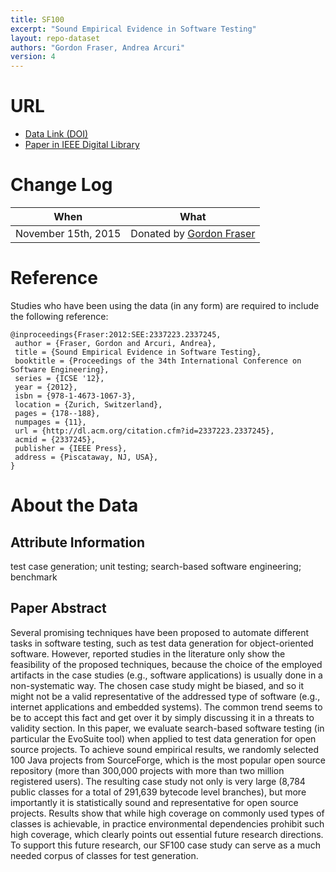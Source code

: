 ```yaml
---
title: SF100
excerpt: "Sound Empirical Evidence in Software Testing"
layout: repo-dataset
authors: "Gordon Fraser, Andrea Arcuri"
version: 4
---
```


# URL

* [Data Link (DOI)](https://doi.org/10.5281/zenodo.268466)
* [Paper in IEEE Digital Library](http://ieeexplore.ieee.org/xpl/articleDetails.jsp?arnumber=6227195)

# Change Log

When | What
---- | ----
November 15th, 2015 | Donated by [Gordon Fraser](mailto:fraser@cs.uni-saarland.de)

# Reference

Studies who have been using the data (in any form) are required to include the following reference:

```
@inproceedings{Fraser:2012:SEE:2337223.2337245,
 author = {Fraser, Gordon and Arcuri, Andrea},
 title = {Sound Empirical Evidence in Software Testing},
 booktitle = {Proceedings of the 34th International Conference on Software Engineering},
 series = {ICSE '12},
 year = {2012},
 isbn = {978-1-4673-1067-3},
 location = {Zurich, Switzerland},
 pages = {178--188},
 numpages = {11},
 url = {http://dl.acm.org/citation.cfm?id=2337223.2337245},
 acmid = {2337245},
 publisher = {IEEE Press},
 address = {Piscataway, NJ, USA},
}
```

# About the Data

## Attribute Information

test  case  generation;  unit  testing;  search-based software  engineering;  benchmark

## Paper Abstract

Several promising techniques have been proposed to automate different tasks in software testing, such as test data generation for object-oriented software. However, reported studies in the literature only show the feasibility of the proposed techniques, because the choice of the employed artifacts in the case studies (e.g., software applications) is usually done in a non-systematic way. The chosen case study might be biased, and so it might not be a valid representative of the addressed type of software (e.g., internet applications and embedded systems). The common trend seems to be to accept this fact and get over it by simply discussing it in a threats to validity section. In this paper, we evaluate search-based software testing (in particular the EvoSuite tool) when applied to test data generation for open source projects. To achieve sound empirical results, we randomly selected 100 Java projects from SourceForge, which is the most popular open source repository (more than 300,000 projects with more than two million registered users). The resulting case study not only is very large (8,784 public classes for a total of 291,639 bytecode level branches), but more importantly it is statistically sound and representative for open source projects. Results show that while high coverage on commonly used types of classes is achievable, in practice environmental dependencies prohibit such high coverage, which clearly points out essential future research directions. To support this future research, our SF100 case study can serve as a much needed corpus of classes for test generation.
